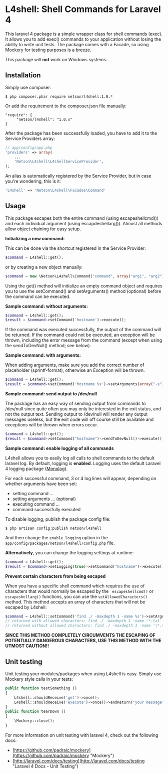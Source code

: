 # L4shell: Shell Commands for Laravel 4 #

This laravel 4 package is a simple wrapper class for shell commands (exec). It allows you to add exec() commands to your application without losing the ability to write unit tests. The package comes with a Facade, so using Mockery for testing purposes is a breeze.

This package will **not** work on Windows systems.

## Installation ##

Simply use composer:

```$ php composer.phar require netson/l4shell:1.0.* ```

Or add the requirement to the composer.json file manually:


```
"require": {
     "netson/l4shell": "1.0.x"
}
```

After the package has been successfully loaded, you have to add it to the Service Providers array:
```php
// app/config/app.php
'providers' => array(
	...
	'Netson\L4shell\L4shellServiceProvider',
);
```

An alias is automatically registered by the Service Provider, but in case you're wondering, this is it:
```php
'L4shell' => 'Netson\L4shell\Facades\Command'
```

## Usage ##

This package escapes both the entire command (using escapeshellcmd()) and each individual argument (using escapdeshellarg()). Almost all methods allow object chaining for easy setup.

**Initializing a new command:**

This can be done via the shortcut registered in the Service Provider:

```php
$command = L4shell::get();
```
or by creating a new object manually:
```php
$command = new \Netson\L4shell\Command("command", array("arg1", "arg2"));
```
Using the get() method will initialize an empty command object and requires you to use the setCommand() and setArguments() method (optional) before the command can be executed.

**Sample command: without arguments:**

```php
$command = L4shell::get();
$result = $command->setCommand('hostname')->execute();
```
If the command was executed successfully, the output of the command will be returned. If the command could not be executed, an exception will be thrown, including the error message from the command (except when using the sendToDevNull() method; see below).

**Sample command: with arguments:**

When adding arguments, make sure you add the correct number of placeholder (sprintf-format), otherwise an Exception will be thrown.

```php
$command = L4shell::get();
$result = $command->setCommand('hostname %s')->setArguments(array("-s"))->execute();
```

**Sample command: send output to /dev/null**

The package has an easy way of sending output from commands to /dev/null since quite often you may only be interested in the exit status, and not the output text. Sending output to /dev/null will render any output messages useless, but the exit code will off course still be available and exceptions will be thrown when errors occur.

```php
$command = L4shell::get();
$result = $command->setCommand("hostname")->sendToDevNull()->execute(); // will return exit code (0), but no output message
```

**Sample command: enable logging of all commands**

L4shell allows you to easily log all calls to shell commands to the default laravel log. By default, logging is **enabled**. Logging uses the default Laravel 4 logging package ([Monolog](http://laravel.com/docs/errors#logging "Monolog")). 

For each successful command, 3 or 4 log lines will appear, depending on whether arguments have been set:

* setting command ...
* setting arguments ... (optional)
* executing command ...
* command successfully executed

To disable logging, publish the package config file:

```$ php artisan config:publish netson/l4shell```

And then change the ```enable_logging``` option in the ```app/config/packages/netson/l4shell/config.php``` file.

**Alternatively**, you can change the logging settings at runtime:

```php
$command = L4shell::get();
$result = $command->setLogging(true)->setCommand("hostname")->execute();
```

**Prevent certain characters from being escaped**

When you have a specific shell command which requires the use of characters that would normally be escaped by the ``` escapeshellcmd()``` or ```escapeshellarg()``` functions, you can use the ```setAllowedCharacters()``` method. This method accepts an array of characters that will not be escaped by L4shell:

```php
$command = L4shell::setCommand('find ./ -maxdepth 1 -name %s')->setArguments(array("*.txt"))->setAllowedCharacters(array("*"));
// returned with allowed characters: find ./ -maxdepth 1 -name '*.txt'
// returned without allowed characters: find ./ -maxdepth 1 -name '\*.txt'
```

**SINCE THIS METHOD COMPLETELY CIRCUMVENTS THE ESCAPING OF POTENTIALLY DANGEROUS CHARACTERS, USE THIS METHOD WITH THE UTMOST CAUTION!!**

## Unit testing ##

Unit testing your modules/packages when using L4shell is easy. Simply use Mockery style calls in your tests:

```php
public function testSomething ()
{
    L4shell::shouldReceive('get')->once();
    L4shell::shouldReceive('execute')->once()->andReturn("your message");
}
public function tearDown ()
{
    \Mockery::close();
}
```
For more information on unit testing with laravel 4, check out the following docs:
* [https://github.com/padraic/mockery](https://github.com/padraic/mockery "Mockery")
* [http://laravel.com/docs/testing](http://laravel.com/docs/testing "Laravel 4 Docs - Unit Testing") 